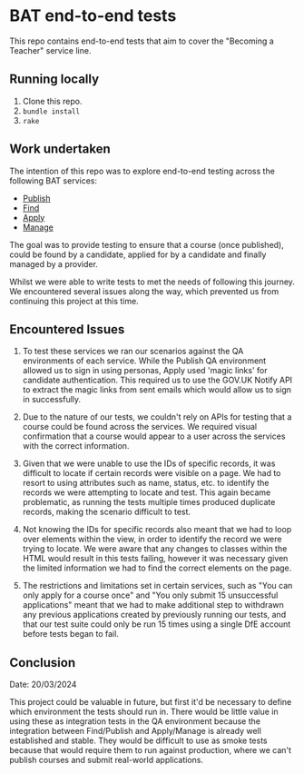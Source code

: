 # BAT end-to-end tests

This repo contains end-to-end tests that aim to cover the "Becoming a Teacher" service line.

## Running locally

1. Clone this repo.
2. `bundle install`
3. `rake`

## Work undertaken

The intention of this repo was to explore end-to-end testing across the following BAT services:
- [Publish](https://qa.publish-teacher-training-courses.service.gov.uk)
- [Find](https://qa.find-postgraduate-teacher-training.service.gov.uk/)
- [Apply](https://qa.apply-for-teacher-training.service.gov.uk/)
- [Manage](https://qa.apply-for-teacher-training.service.gov.uk/)

The goal was to provide testing to ensure that a course (once published), could be found by a candidate, applied for by a candidate and finally managed by a provider.

Whilst we were able to write tests to met the needs of following this journey. We encountered several issues along the way, which prevented us from continuing this project at this time.

## Encountered Issues

1. To test these services we ran our scenarios against the QA environments of each service. While the Publish QA environment allowed us to sign in using personas, Apply used 'magic links' for candidate authentication. This required us to use the GOV.UK Notify API to extract the magic links from sent emails which would allow us to sign in successfully.

2. Due to the nature of our tests, we couldn't rely on APIs for testing that a course could be found across the services. We required visual confirmation that a course would appear to a user across the services with the correct information.

3. Given that we were unable to use the IDs of specific records, it was difficult to locate if certain records were visible on a page. We had to resort to using attributes such as name, status, etc. to identify the records we were attempting to locate and test. This again became problematic, as running the tests multiple times produced duplicate records, making the scenario difficult to test.

4. Not knowing the IDs for specific records also meant that we had to loop over elements within the view, in order to identify the record we were trying to locate. We were aware that any changes to classes within the HTML would result in this tests failing, however it was necessary given the limited information we had to find the correct elements on the page.

5. The restrictions and limitations set in certain services, such as "You can only apply for a course once" and "You only submit 15 unsuccessful applications" meant that we had to make additional step to withdrawn any previous applications created by previously running our tests, and that our test suite could only be run 15 times using a single DfE account before tests began to fail.
 
## Conclusion

Date: 20/03/2024

This project could be valuable in future, but first it'd be necessary to define which environment the tests should run in. There would be little value in using these as integration tests in the QA environment because the integration between Find/Publish and Apply/Manage is already well established and stable. They would be difficult to use as smoke tests because that would require them to run against production, where we can't publish courses and submit real-world applications.